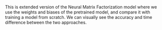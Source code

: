 This is extended version of the Neural Matrix Factorization model where we use the weights and biases of the pretrained model, and compare it with training a model from scratch. We can visually see the accuracy 
and time difference between the two approaches.